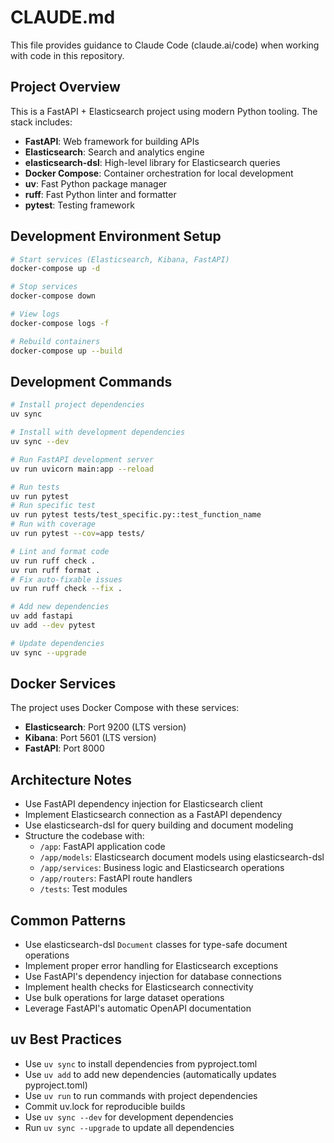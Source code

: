 # CLAUDE.md

This file provides guidance to Claude Code (claude.ai/code) when working with code in this repository.

## Project Overview
This is a FastAPI + Elasticsearch project using modern Python tooling. The stack includes:
- **FastAPI**: Web framework for building APIs
- **Elasticsearch**: Search and analytics engine
- **elasticsearch-dsl**: High-level library for Elasticsearch queries
- **Docker Compose**: Container orchestration for local development
- **uv**: Fast Python package manager
- **ruff**: Fast Python linter and formatter
- **pytest**: Testing framework

## Development Environment Setup
```bash
# Start services (Elasticsearch, Kibana, FastAPI)
docker-compose up -d

# Stop services
docker-compose down

# View logs
docker-compose logs -f

# Rebuild containers
docker-compose up --build
```

## Development Commands
```bash
# Install project dependencies
uv sync

# Install with development dependencies
uv sync --dev

# Run FastAPI development server
uv run uvicorn main:app --reload

# Run tests
uv run pytest
# Run specific test
uv run pytest tests/test_specific.py::test_function_name
# Run with coverage
uv run pytest --cov=app tests/

# Lint and format code
uv run ruff check .
uv run ruff format .
# Fix auto-fixable issues
uv run ruff check --fix .

# Add new dependencies
uv add fastapi
uv add --dev pytest

# Update dependencies
uv sync --upgrade
```

## Docker Services
The project uses Docker Compose with these services:
- **Elasticsearch**: Port 9200 (LTS version)
- **Kibana**: Port 5601 (LTS version)
- **FastAPI**: Port 8000

## Architecture Notes
- Use FastAPI dependency injection for Elasticsearch client
- Implement Elasticsearch connection as a FastAPI dependency
- Use elasticsearch-dsl for query building and document modeling
- Structure the codebase with:
  - `/app`: FastAPI application code
  - `/app/models`: Elasticsearch document models using elasticsearch-dsl
  - `/app/services`: Business logic and Elasticsearch operations
  - `/app/routers`: FastAPI route handlers
  - `/tests`: Test modules

## Common Patterns
- Use elasticsearch-dsl `Document` classes for type-safe document operations
- Implement proper error handling for Elasticsearch exceptions
- Use FastAPI's dependency injection for database connections
- Implement health checks for Elasticsearch connectivity
- Use bulk operations for large dataset operations
- Leverage FastAPI's automatic OpenAPI documentation

## uv Best Practices
- Use `uv sync` to install dependencies from pyproject.toml
- Use `uv add` to add new dependencies (automatically updates pyproject.toml)
- Use `uv run` to run commands with project dependencies
- Commit uv.lock for reproducible builds
- Use `uv sync --dev` for development dependencies
- Run `uv sync --upgrade` to update all dependencies